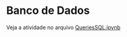 # Banco de Dados

Veja a atividade no arquivo [QueriesSQL.ipynb](https://github.com/alissone/banco_de_dados/blob/main/QueriesSQL.ipynb)
